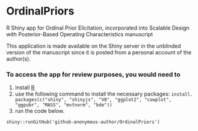 # OrdinalPriors
R Shiny app for Ordinal Prior Elicitation, incorporated into Scalable Design with Posterior-Based Operating Characteristics manuscript

This application is made available on the Shiny server in the unblinded version of the manuscript since it is posted from a personal account of the author(s).

### To access the app for review purposes, you would need to
 1. install [R](https://cran.r-project.org/)
 2. use the following command to install the necessary packages:  `install. packages(c("shiny", "shinyjs", "V8", "ggplot2", "cowplot", "ggpubr", "MASS", "mvtnorm", "bde"))`
 3. run the code below.
    
```
shiny::runGitHub('github-anonymous-author/OrdinalPriors')
```

